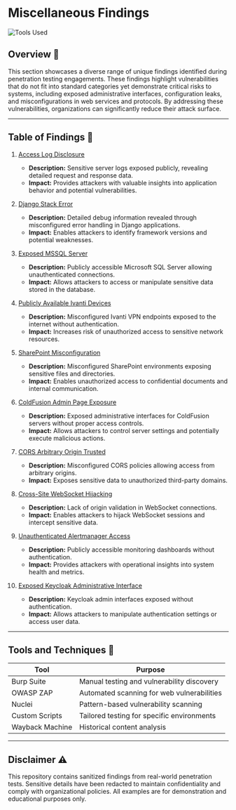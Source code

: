 # Miscellaneous Findings

![Tools Used](https://img.shields.io/badge/Tools-Burp%20Suite%2C%20OWASP%20ZAP%2C%20Nuclei-blue)

## Overview 📖
This section showcases a diverse range of unique findings identified during penetration testing engagements. These findings highlight vulnerabilities that do not fit into standard categories yet demonstrate critical risks to systems, including exposed administrative interfaces, configuration leaks, and misconfigurations in web services and protocols. By addressing these vulnerabilities, organizations can significantly reduce their attack surface.

---

## Table of Findings 📂

1. [Access Log Disclosure](./Access_Log_Disclosure.md)
   - **Description:** Sensitive server logs exposed publicly, revealing detailed request and response data.
   - **Impact:** Provides attackers with valuable insights into application behavior and potential vulnerabilities.

2. [Django Stack Error](./Django_Stack_Error.md)
   - **Description:** Detailed debug information revealed through misconfigured error handling in Django applications.
   - **Impact:** Enables attackers to identify framework versions and potential weaknesses.

3. [Exposed MSSQL Server](./Exposed_MSSQL_Server.md)
   - **Description:** Publicly accessible Microsoft SQL Server allowing unauthenticated connections.
   - **Impact:** Allows attackers to access or manipulate sensitive data stored in the database.

4. [Publicly Available Ivanti Devices](./Publicly_Available_Ivanti_Devices.md)
   - **Description:** Misconfigured Ivanti VPN endpoints exposed to the internet without authentication.
   - **Impact:** Increases risk of unauthorized access to sensitive network resources.

5. [SharePoint Misconfiguration](./SharePoint_Misconfiguration.md)
   - **Description:** Misconfigured SharePoint environments exposing sensitive files and directories.
   - **Impact:** Enables unauthorized access to confidential documents and internal communication.

6. [ColdFusion Admin Page Exposure](./ColdFusion_Admin_Page_Exposure.md)
   - **Description:** Exposed administrative interfaces for ColdFusion servers without proper access controls.
   - **Impact:** Allows attackers to control server settings and potentially execute malicious actions.

7. [CORS Arbitrary Origin Trusted](./CORS_Arbitrary_Origin_Trusted.md)
   - **Description:** Misconfigured CORS policies allowing access from arbitrary origins.
   - **Impact:** Exposes sensitive data to unauthorized third-party domains.

8. [Cross-Site WebSocket Hijacking](./Cross_Site_WebSocket_Hijacking.md)
   - **Description:** Lack of origin validation in WebSocket connections.
   - **Impact:** Enables attackers to hijack WebSocket sessions and intercept sensitive data.

9. [Unauthenticated Alertmanager Access](./Unauthenticated_Alertmanager_Access.md)
   - **Description:** Publicly accessible monitoring dashboards without authentication.
   - **Impact:** Provides attackers with operational insights into system health and metrics.

10. [Exposed Keycloak Administrative Interface](./Exposed_Keycloak_Administrative_Interface.md)
    - **Description:** Keycloak admin interfaces exposed without authentication.
    - **Impact:** Allows attackers to manipulate authentication settings or access user data.

---

## Tools and Techniques 🔧
| Tool             | Purpose                               |
|------------------|---------------------------------------|
| Burp Suite       | Manual testing and vulnerability discovery |
| OWASP ZAP        | Automated scanning for web vulnerabilities |
| Nuclei           | Pattern-based vulnerability scanning  |
| Custom Scripts   | Tailored testing for specific environments |
| Wayback Machine  | Historical content analysis          |

---

## Disclaimer ⚠️
This repository contains sanitized findings from real-world penetration tests. Sensitive details have been redacted to maintain confidentiality and comply with organizational policies. All examples are for demonstration and educational purposes only.
